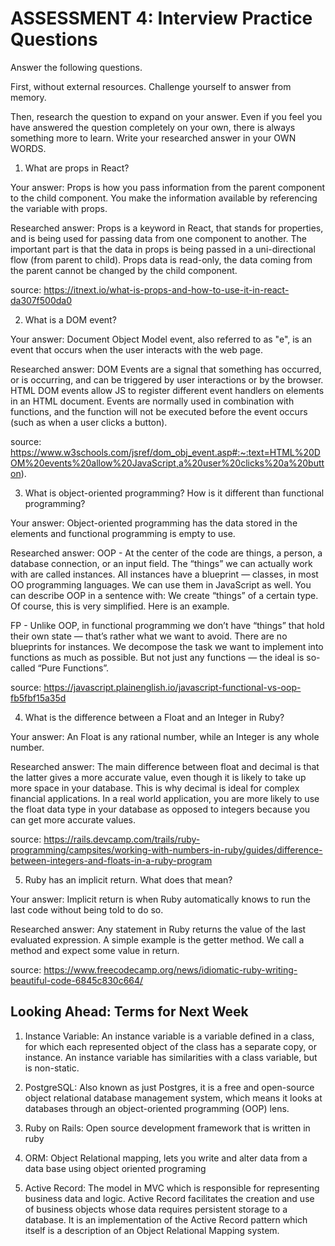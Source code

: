 # ASSESSMENT 4: Interview Practice Questions
Answer the following questions.

First, without external resources. Challenge yourself to answer from memory.

Then, research the question to expand on your answer. Even if you feel you have answered the question completely on your own, there is always something more to learn. Write your researched answer in your OWN WORDS.  

1. What are props in React?

  Your answer: Props is how you pass information from the parent component to the child component. You make the information available by referencing the variable with props. 

  Researched answer: Props is a keyword in React, that stands for properties, and is being used for passing data from one component to another. The important part is that the data in props is being passed in a uni-directional flow (from parent to child). Props data is read-only, the data coming from the parent cannot be changed by the child component.

  source: https://itnext.io/what-is-props-and-how-to-use-it-in-react-da307f500da0



2. What is a DOM event?

  Your answer: Document Object Model event, also referred to as "e", is an event that occurs when the user interacts with the web page. 

  Researched answer: DOM Events are a signal that something has occurred, or is occurring, and can be triggered by user interactions or by the browser. HTML DOM events allow JS to register different event handlers on elements in an HTML document. Events are normally used in combination with functions, and the function will not be executed before the event occurs (such as when a user clicks a button).

  source: https://www.w3schools.com/jsref/dom_obj_event.asp#:~:text=HTML%20DOM%20events%20allow%20JavaScript,a%20user%20clicks%20a%20button).


3. What is object-oriented programming? How is it different than functional programming?

  Your answer: Object-oriented programming has the data stored in the elements and functional programming is empty to use.

  Researched answer:
  OOP - At the center of the code are things, a person, a database connection, or an input field. The “things” we can actually work with are called instances. All instances have a blueprint — classes, in most OO programming languages. We can use them in JavaScript as well. You can describe OOP in a sentence with: We create “things” of a certain type. Of course, this is very simplified. Here is an example.

  FP - Unlike OOP, in functional programming we don’t have “things” that hold their own state — that’s rather what we want to avoid. There are no blueprints for instances. We decompose the task we want to implement into functions as much as possible. But not just any functions — the ideal is so-called “Pure Functions”.

  source: https://javascript.plainenglish.io/javascript-functional-vs-oop-fb5fbf15a35d



4. What is the difference between a Float and an Integer in Ruby?

  Your answer: An Float is any rational number, while an Integer is any whole number. 

  Researched answer: The main difference between float and decimal is that the latter gives a more accurate value, even though it is likely to take up more space in your database. This is why decimal is ideal for complex financial applications. In a real world application, you are more likely to use the float data type in your database as opposed to integers because you can get more accurate values.

  source: https://rails.devcamp.com/trails/ruby-programming/campsites/working-with-numbers-in-ruby/guides/difference-between-integers-and-floats-in-a-ruby-program



5. Ruby has an implicit return. What does that mean?

  Your answer: Implicit return is when Ruby automatically knows to run the last code without being told to do so. 

  Researched answer: Any statement in Ruby returns the value of the last evaluated expression. A simple example is the getter method. We call a method and expect some value in return.

  source: https://www.freecodecamp.org/news/idiomatic-ruby-writing-beautiful-code-6845c830c664/



## Looking Ahead: Terms for Next Week

1. Instance Variable: An instance variable is a variable defined in a class, for which each represented object of the class has a separate copy, or instance. An instance variable has similarities with a class variable, but is non-static.

2. PostgreSQL: Also known as just Postgres, it is a free and open-source object relational database management system,  which means it looks at databases through an object-oriented programming (OOP) lens.

3. Ruby on Rails: Open source development framework that is written in ruby 

4. ORM: Object Relational mapping, lets you write and alter data from a data base using object oriented programing 

5. Active Record: The model in MVC which is responsible for representing business data and logic. Active Record facilitates the creation and use of business objects whose data requires persistent storage to a database. It is an implementation of the Active Record pattern which itself is a description of an Object Relational Mapping system.